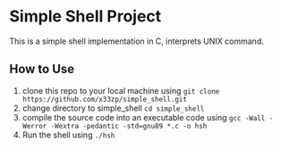 # Simple Shell Project

This is a simple shell implementation in C, interprets UNIX command.


## How to Use 
1. clone this repo to your local machine using `git clone https://github.com/x33zp/simple_shell.git`
2. change directory to simple_shell `cd simple_shell`
3. compile the source code into an executable code using `gcc -Wall -Werror -Wextra -pedantic -std=gnu89 *.c -o hsh`
4. Run the shell using `./hsh`
